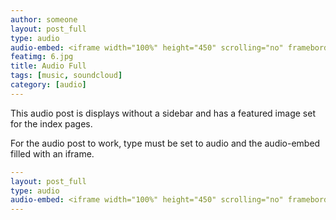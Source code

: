 ```yaml
---
author: someone
layout: post_full
type: audio
audio-embed: <iframe width="100%" height="450" scrolling="no" frameborder="no" src="https://w.soundcloud.com/player/?url=https%3A//api.soundcloud.com/tracks/143789807&amp;auto_play=false&amp;hide_related=false&amp;show_comments=true&amp;show_user=true&amp;show_reposts=false&amp;visual=true"></iframe>
featimg: 6.jpg
title: Audio Full
tags: [music, soundcloud]
category: [audio]
---
```

This audio post is displays without a sidebar and has a featured image set for the index pages.

For the audio post to work, type must be set to audio and the audio-embed filled with an iframe.

```yml
---
layout: post_full
type: audio
audio-embed: <iframe width="100%" height="450" scrolling="no" frameborder="no" src="https://w.soundcloud.com/player/?url=https%3A//api.soundcloud.com/tracks/143789807&amp;auto_play=false&amp;hide_related=false&amp;show_comments=true&amp;show_user=true&amp;show_reposts=false&amp;visual=true"></iframe>
---
```